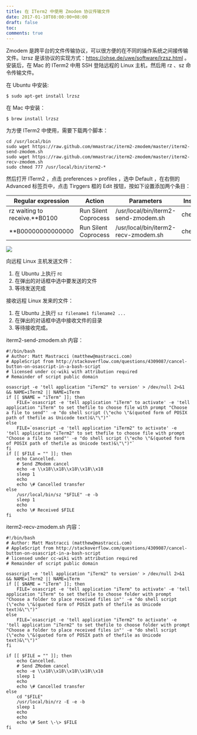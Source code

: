```yaml
---
title: 在 ITerm2 中使用 Zmodem 协议传输文件
date: 2017-01-10T08:00:00+08:00
draft: false
toc:
comments: true
---
```



Zmodem 是跨平台的文件传输协议，可以很方便的在不同的操作系统之间接传输文件。lzrsz 是该协议的实现方式：<https://ohse.de/uwe/software/lrzsz.html> 。安装后，在 Mac 的 ITerm2 中用 SSH 登陆远程的 Linux 主机，然后用 rz 、sz 命令传输文件。

在 Ubuntu 中安装:

    $ sudo apt-get install lrzsz

在 Mac 中安装：

    $ brew install lrzsz
    
为方便 ITerm2 中使用，需要下载两个脚本：

    cd /usr/local/bin
    sudo wget https://raw.github.com/mmastrac/iterm2-zmodem/master/iterm2-send-zmodem.sh
    sudo wget https://raw.github.com/mmastrac/iterm2-zmodem/master/iterm2-recv-zmodem.sh
    sudo chmod 777 /usr/local/bin/iterm2-*

然后打开 ITerm2 ，点击 preferences > profiles ，选中 Default ，在右侧的 Advanced 标签页中，点击 Tirggers 框的 Edit 按钮，按如下设置添加两个条目：

Regular expression |  Action | Parameters | Instant
--- | --- |--- |--- 
rz waiting to receive.\*\*B0100 | Run Silent Coprocess | /usr/local/bin/iterm2-send-zmodem.sh | checked
\*\*B00000000000000 | Run Silent Coprocess | /usr/local/bin/iterm2-recv-zmodem.sh | checked

![](./pics_1.png)

向远程 Linux 主机发送文件：

1. 在 Ubuntu 上执行 rc
2. 在弹出的对话框中选中要发送的文件
3. 等待发送完成

接收远程 Linux 发来的文件：

1. 在 Ubuntu 上执行 `sz filename1 filename2 ...` 
2. 在弹出的对话框中选中接收文件的目录
3. 等待接收完成。

iterm2-send-zmodem.sh 内容：

    #!/bin/bash
    # Author: Matt Mastracci (matthew@mastracci.com)
    # AppleScript from http://stackoverflow.com/questions/4309087/cancel-button-on-osascript-in-a-bash-script
    # licensed under cc-wiki with attribution required
    # Remainder of script public domain
    
    osascript -e 'tell application "iTerm2" to version' > /dev/null 2>&1 && NAME=iTerm2 || NAME=iTerm
    if [[ $NAME = "iTerm" ]]; then
    	FILE=`osascript -e 'tell application "iTerm" to activate' -e 'tell application "iTerm" to set thefile to choose file with prompt "Choose a file to send"' -e "do shell script (\"echo \"&(quoted form of POSIX path of thefile as Unicode text)&\"\")"`
    else
    	FILE=`osascript -e 'tell application "iTerm2" to activate' -e 'tell application "iTerm2" to set thefile to choose file with prompt "Choose a file to send"' -e "do shell script (\"echo \"&(quoted form of POSIX path of thefile as Unicode text)&\"\")"`
    fi
    if [[ $FILE = "" ]]; then
    	echo Cancelled.
    	# Send ZModem cancel
    	echo -e \\x18\\x18\\x18\\x18\\x18
    	sleep 1
    	echo
    	echo \# Cancelled transfer
    else
    	/usr/local/bin/sz "$FILE" -e -b
    	sleep 1
    	echo
    	echo \# Received $FILE
    fi
    
iterm2-recv-zmodem.sh 内容：

    #!/bin/bash
    # Author: Matt Mastracci (matthew@mastracci.com)
    # AppleScript from http://stackoverflow.com/questions/4309087/cancel-button-on-osascript-in-a-bash-script
    # licensed under cc-wiki with attribution required
    # Remainder of script public domain
    
    osascript -e 'tell application "iTerm2" to version' > /dev/null 2>&1 && NAME=iTerm2 || NAME=iTerm
    if [[ $NAME = "iTerm" ]]; then
    	FILE=`osascript -e 'tell application "iTerm" to activate' -e 'tell application "iTerm" to set thefile to choose folder with prompt "Choose a folder to place received files in"' -e "do shell script (\"echo \"&(quoted form of POSIX path of thefile as Unicode text)&\"\")"`
    else
    	FILE=`osascript -e 'tell application "iTerm2" to activate' -e 'tell application "iTerm2" to set thefile to choose folder with prompt "Choose a folder to place received files in"' -e "do shell script (\"echo \"&(quoted form of POSIX path of thefile as Unicode text)&\"\")"`
    fi
    
    if [[ $FILE = "" ]]; then
    	echo Cancelled.
    	# Send ZModem cancel
    	echo -e \\x18\\x18\\x18\\x18\\x18
    	sleep 1
    	echo
    	echo \# Cancelled transfer
    else
    	cd "$FILE"
    	/usr/local/bin/rz -E -e -b
    	sleep 1
    	echo
    	echo
    	echo \# Sent \-\> $FILE
    fi
